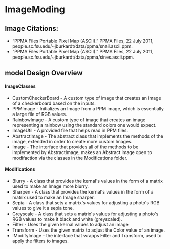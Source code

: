 # ImageModing

## Image Citations:
* “PPMA Files Portable Pixel Map (ASCII).” PPMA Files, 22 July 2011, people.sc.fsu.edu/~jburkardt/data/ppma/snail.ascii.ppm. 
* “PPMA Files Portable Pixel Map (ASCII).” PPMA Files, 22 July 2011, people.sc.fsu.edu/~jburkardt/data/ppma/sines.ascii.ppm. 

## model Design Overview

#### ImageClasses
* CustomCheckerBoard - A custom type of image that creates an image of a checkerboard based on the inputs.
* PPMImage - Initializes an Image from a PPM image, which is essentially a large file of RGB values.
* RainbowImage - A custom type of image that creates an image representing a rainbow using the standard colors one would expect.
* ImageUtil - A provided file that helps read in PPM files.
* AbstractImage - The abstract class that implements the methods of the image, extended in order to create more custom Images.
* Image - The interface that provides all of the methods to be implemented by AbstractImage, makes an Abstract image open to modifaction via the classes in the Modifications folder.

#### Modifications
* Blurry - A class that provides the kernal's values in the form of a matrix used to make an Image more blurry.
* Sharpen - A class that provides the kernal's values in the form of a matrix used to make an Image sharper.
* Sepia - A class that sets a matrix's values for adjusting a photo's RGB values to give it a sepia tone.
* Greyscale - A class that sets a matrix's values for adjusting a photo's RGB values to make it black and white (greyscaled).
* Filter - Uses the given kernal values to adjust an image  
* Transform - Uses the given matrix to adjust the Color value of an image.
* IModifyImage - the interface that wrapps Filter and Transform, used to apply the filters to images.
